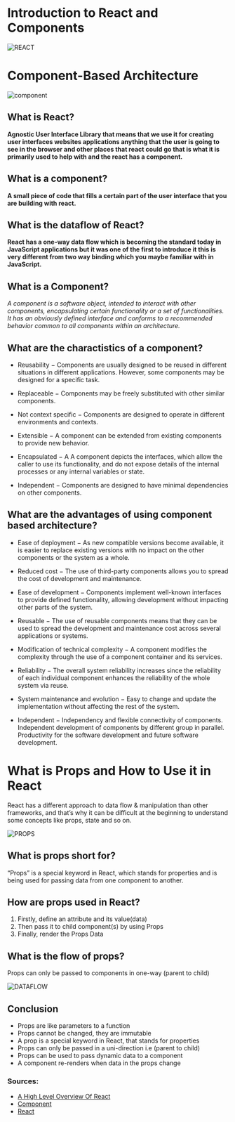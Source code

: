 

# **Introduction to React and Components**
![REACT](https://reactjs.org/logo-og.png)
# **Component-Based Architecture**

![component](https://www.techdiagonal.com/wp-content/uploads/2019/08/React-components-blog-image.jpg)


## **What is React?**
**Agnostic User Interface Library that means that we use it for creating user interfaces websites applications anything that the user is going to see in the browser and other places that react could go that is what it is primarily used to help with and the react has a component.**

## **What is a component?**
**A small piece of code that fills a certain part of the user interface that you are building with react.**


## **What is the dataflow of React?** 
**React has a one-way data flow which is becoming the standard today in JavaScript applications but it was one of the first to introduce it this is very different from two way binding which you maybe familiar with in JavaScript.**




## **What is a Component?**

*A component is a software object, intended to interact with other components, encapsulating certain functionality or a set of functionalities. It has an obviously defined interface and conforms to a recommended behavior common to all components within an architecture.*



## **What are the charactistics of a component?**

* Reusability − Components are usually designed to be reused in different situations in different applications. However, some components may be designed for a specific task.

* Replaceable − Components may be freely substituted with other similar components.

* Not context specific − Components are designed to operate in different environments and contexts.

* Extensible − A component can be extended from existing components to provide new behavior.

* Encapsulated − A A component depicts the interfaces, which allow the caller to use its functionality, and do not expose details of the internal processes or any internal variables or state.

* Independent − Components are designed to have minimal dependencies on other components.

## **What are the advantages of using component based architecture?**

* Ease of deployment − As new compatible versions become available, it is easier to replace existing versions with no impact on the other components or the system as a whole.

* Reduced cost − The use of third-party components allows you to spread the cost of development and maintenance.

* Ease of development − Components implement well-known interfaces to provide defined functionality, allowing development without impacting other parts of the system.

* Reusable − The use of reusable components means that they can be used to spread the development and maintenance cost across several applications or systems.

* Modification of technical complexity − A component modifies the complexity through the use of a component container and its services.

* Reliability − The overall system reliability increases since the reliability of each individual component enhances the reliability of the whole system via reuse.

* System maintenance and evolution − Easy to change and update the implementation without affecting the rest of the system.

* Independent − Independency and flexible connectivity of components. Independent development of components by different group in parallel. Productivity for the software development and future software development.

# **What is Props and How to Use it in React**

React has a different approach to data flow & manipulation than other frameworks, and that’s why it can be difficult at the beginning to understand some concepts like props, state and so on.


![PROPS](https://d2o2utebsixu4k.cloudfront.net/media/images/f3322bc4-a384-420a-8453-6654e2d4ff17.jpg)

## **What is props short for?**
“Props” is a special keyword in React, which stands for properties and is being used for passing data from one component to another.

## **How are props used in React?**
1. Firstly, define an attribute and its value(data)
2. Then pass it to child component(s) by using Props
3. Finally, render the Props Data 

## **What is the flow of props?**
Props can only be passed to components in one-way (parent to child)

![DATAFLOW](https://miro.medium.com/max/700/1*3yqBUQ7qzBtlrXpUUhI1Dw.png)

## Conclusion
* Props are like parameters to a function  
* Props cannot be changed, they are immutable  
* A prop is a special keyword in React, that stands for properties  
* Props can only be passed in a uni-direction i.e (parent to child)  
* Props can be used to pass dynamic data to a component 
* A component re-renders when data in the props change  


 
### Sources:
* [A High Level Overview Of React](https://www.youtube.com/watch?v=FRjlF74_EZk)
* [Component](https://www.tutorialspoint.com/software_architecture_design/component_based_architecture.htm)
* [React](https://itnext.io/what-is-props-and-how-to-use-it-in-react-da307f500da0#:~:text=%E2%80%9CProps%E2%80%9D%20is%20a%20special%20keyword,way%20from%20parent%20to%20child)